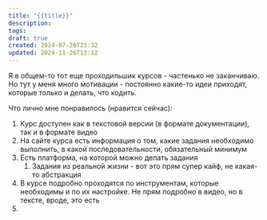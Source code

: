```yaml
---
title: "{{title}}"
description: 
tags: 
draft: true
created: 2024-07-20T23:32
updated: 2024-11-26T13:12
---
```

Я в общем-то тот еще проходильшик курсов - частенько не заканчиваю. Но тут у меня много мотивации - постоянно какие-то идеи приходят, которые только и делать, что кодить.

Что лично мне понравилось (нравится сейчас):
1. Курс доступен как в текстовой версии (в формате документации), так и в формате видео
2. На сайте курса есть информация о том, какие задания необходимо выполнить, в какой последовательности, обязательный минимум
3. Есть платформа, на которой можно делать задания
	1. Задания из реальной жизни - вот это прям супер кайф, не какая-то абстракция
4. В курсе подробно проходятся по инструментам, которые необходимы и по их настройке. Не прям подробно в видео, но в тексте, вроде, это есть
5. 